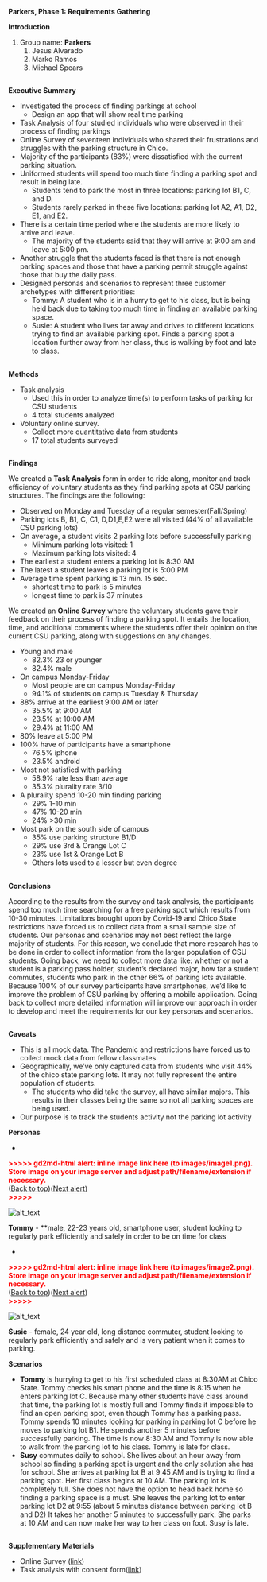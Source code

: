  
**Parkers, Phase 1: Requirements Gathering**

**Introduction**



1. Group name: **Parkers**
    1. Jesus Alvarado
    2. Marko Ramos
    3. Michael Spears
##
**Executive Summary**

*   Investigated the process of finding parkings at school 
    *   Design an app that will show real time parking 
*   Task Analysis of four studied individuals who were observed in their process of finding parkings
*   Online Survey of seventeen individuals who shared their frustrations and struggles with the parking structure in Chico. 
*   Majority of the participants (83%) were dissatisfied with the current parking situation.
*   Uniformed students will spend too much time finding a parking spot and result in being late. 
    *   Students tend to park the most in three locations: parking lot B1, C, and D.
    *   Students rarely parked in these five locations: parking lot A2, A1, D2, E1, and E2.
*   There is a certain time period where the students are more likely to arrive and leave.
    *   The majority of the students said that they will arrive at 9:00 am and leave at 5:00 pm.
*   Another struggle that the students faced is that there is not enough parking spaces and those that have a parking permit struggle against those that buy the daily pass.
*   Designed personas and scenarios to represent three customer archetypes with different priorities:
    *   Tommy: A student who is in a hurry to get to his class, but is being held back due to taking too much time in finding an available parking space. 
    *   Susie: A student who lives far away and drives to different locations trying to find an available parking spot. Finds a parking spot a location further away from her class, thus is walking by foot and late to class. 

## 
**Methods**

*   Task analysis
    *   Used this in order to analyze time(s) to perform tasks of parking for CSU students
    *   4 total students analyzed
*   Voluntary online survey.
    *   Collect more quantitative data from students
    *   17 total students surveyed

## 
**Findings**


We created a **Task Analysis** form in order to ride along, monitor and track efficiency of voluntary students as they find parking spots at CSU parking structures. The findings are the following:



*   Observed on Monday and Tuesday of a regular semester(Fall/Spring) 
*   Parking lots B, B1, C, C1, D,D1,E,E2 were all visited (44% of all available CSU parking lots)
*   On average, a student visits 2 parking lots before successfully parking
    *   Minimum parking lots visited: 1
    *   Maximum parking lots visited: 4
*   The earliest a student enters a parking lot is 8:30 AM
*   The latest a student leaves a parking lot is 5:00 PM
*   Average time spent parking is 13 min. 15 sec.
    *   shortest time to park is 5 minutes
    *   longest time to park is 37 minutes

We created an **Online Survey** where the voluntary students gave their feedback on their process of finding a parking spot. It entails the location, time, and additional comments where the students offer their opinion on the current CSU parking, along with suggestions on any changes. 



*   Young and male
    *   82.3% 23 or younger
    *   82.4% male
*   On campus Monday-Friday
    *   Most people are on campus Monday-Friday
    *   94.1% of students on campus Tuesday & Thursday
*   88% arrive at the earliest 9:00 AM or later
    *   35.5% at 9:00 AM
    *   23.5% at 10:00 AM
    *   29.4% at 11:00 AM
*   80% leave at 5:00 PM
*   100% have of participants have a smartphone
    *   76.5% iphone
    *   23.5% android
*   Most not satisfied with parking
    *   58.9% rate less than average
    *   35.3% plurality rate 3/10
*   A plurality spend 10-20 min finding parking
    *   29% 1-10 min
    *   47% 10-20 min
    *   24% >30 min
*   Most park on the south side of campus
    *   35% use parking structure B1/D
    *   29% use 3rd & Orange Lot C
    *   23% use 1st & Orange Lot B
    *   Others lots used to a lesser but even degree

## 
**Conclusions**


According to the results from the survey and task analysis, the participants spend too much time searching for a free parking spot which results from 10-30 minutes. Limitations brought upon by Covid-19 and Chico State restrictions have forced us to collect data from a small sample size of students. Our personas and scenarios may not best reflect the large majority of students. For this reason, we conclude that more research has to be done in order to collect information from the larger population of CSU students. Going back, we need to collect more data like: whether or not a student is a parking pass holder, student’s declared major, how far a student commutes, students who park in the other 66% of parking lots available. Because 100% of our survey participants have smartphones, we’d like to improve the problem of CSU parking by offering a mobile application. Going back to collect more detailed information will improve our approach in order to develop and meet the requirements for our key personas and scenarios.


## 
**Caveats**



*   This is all mock data. The Pandemic and restrictions have forced us to collect mock data from fellow classmates.
*   Geographically, we’ve only captured data from students who visit 44% of the chico state parking lots. It may not fully represent the entire population of students.
    *   The students who did take the survey, all have similar majors. This results in their classes being the same so not all parking spaces are being used. 
*   Our purpose is to track the students activity not the parking lot activity

**Personas**



*   

<p id="gdcalert1" ><span style="color: red; font-weight: bold">>>>>>  gd2md-html alert: inline image link here (to images/image1.png). Store image on your image server and adjust path/filename/extension if necessary. </span><br>(<a href="#">Back to top</a>)(<a href="#gdcalert2">Next alert</a>)<br><span style="color: red; font-weight: bold">>>>>> </span></p>


![alt_text](images/image1.png "image_tooltip")


   **Tommy** - **male, 22-23 years old, smartphone user,  student looking to regularly park efficiently and safely in order to be on time for class

*   

<p id="gdcalert2" ><span style="color: red; font-weight: bold">>>>>>  gd2md-html alert: inline image link here (to images/image2.png). Store image on your image server and adjust path/filename/extension if necessary. </span><br>(<a href="#">Back to top</a>)(<a href="#gdcalert3">Next alert</a>)<br><span style="color: red; font-weight: bold">>>>>> </span></p>


![alt_text](images/image2.png "image_tooltip")


   **Susie** - female, 24 year old, long distance commuter, student looking to regularly park efficiently and safely and is very patient when it comes to parking.


**Scenarios**



*   **Tommy** is hurrying to get to his first scheduled class at 8:30AM at Chico State. Tommy checks his smart phone and the time is 8:15 when he enters parking lot C. Because many other students have class around that time, the parking lot is mostly full and Tommy finds it impossible to find an open parking spot, even though Tommy has a parking pass. Tommy spends 10 minutes looking for parking in parking lot C before he moves to parking lot B1. He spends another 5 minutes before successfully parking. The time is now 8:30 AM and Tommy is now able to walk from the parking lot to his class. Tommy is late for class.
*   **Susy** commutes daily to school. She lives about an hour away from school so finding a parking spot is urgent and the only solution she has for school. She arrives at parking lot B at 9:45 AM and is trying to find a parking spot. Her first class begins at 10 AM. The parking lot is completely full. She does not have the option to head back home so finding a parking space is a must.  She leaves the parking lot to enter parking lot D2 at 9:55 (about 5 minutes distance between parking lot B and D2) It takes her another 5 minutes to successfully park. She parks at 10 AM and can now make her way to her class on foot. Susy is late. 

## 
**Supplementary Materials**

*   Online Survey ([link](https://docs.google.com/forms/d/1P0dJLZed2vPHwAqNjujo-Jh7jZMSqEsc8xkm2_5A0VM/prefill))
*   Task analysis with consent form([link](https://docs.google.com/document/d/1yiP0CcfsByH6GbNYqNtrj-aVMFUumyWnIfnpJcZXZ9c/edit?usp=sharing))
